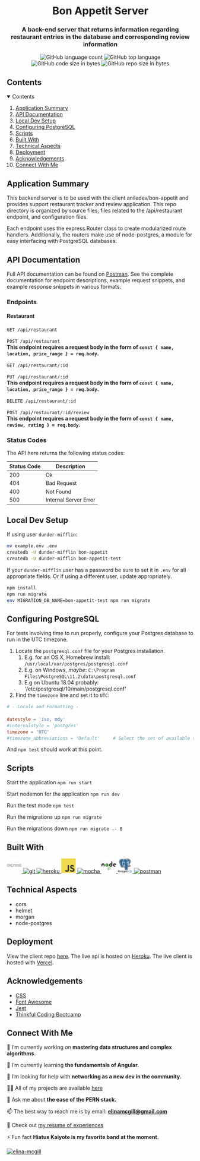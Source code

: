 <h1 align="center">Bon Appetit Server</h1>
<h3 align="center">A back-end server that returns information regarding restaurant entries in the database and corresponding review information</h3>

<p align="center">
<img alt="GitHub language count" src="https://img.shields.io/github/languages/count/aniledev/bon-appetit-server">
<img alt="GitHub top language" src="https://img.shields.io/github/languages/top/aniledev/bon-appetit-server">
<img alt="GitHub code size in bytes" src="https://img.shields.io/github/languages/code-size/aniledev/bon-appetit-server">
<img alt="GitHub repo size in bytes" src="https://img.shields.io/github/repo-size/aniledev/bon-appetit-server">
</p>


## Contents

<details open="open">
  <summary>Contents</summary>
  <ol>
    <li><a href="#application-summary">Application Summary</a></li>
    <li><a href="#api-documentation">API Documentation</a></li>
    <li><a href="#local-dev-setup">Local Dev Setup</a></li>
    <li><a href="#configuring-postgresql">Configuring PostgreSQL</a></li>
    <li><a href="#scripts">Scripts</a></li>
    <li><a href="#built-with">Built With</a></li>
    <li><a href="#technical-aspects">Technical Aspects</a></li>
    <li><a href="#deployment">Deployment</a></li>
    <li><a href="#acknowledgements">Acknowledgements</a></li>
    <li><a href="#connect-with-me">Connect With Me</a></li>
  </ol>
</details>


## Application Summary

This backend server is to be used with the client aniledev/bon-appetit and provides support restaurant tracker and review application. This repo directory is organized by source files, files related to the /api/restaurant endpoint, and configuration files.

Each endpoint uses the express.Router class to create modularized route handlers. Additionally, the routers make use of node-postgres, a module for easy interfacing with PostgreSQL databases.

## API Documentation

Full API documentation can be found on [Postman](https://documenter.getpostman.com/view/13220930/TzJx8wYr). See the complete documentation for endpoint descriptions, example request snippets, and example response snippets in various formats.

### Endpoints

#### Restaurant

`GET /api/restaurant`<br/>

`POST /api/restaurant`<br/>
**This endpoint requires a request body in the form of `const { name, location, price_range } = req.body`.**

`GET /api/restaurant/:id`<br/>

`PUT /api/restaurant/:id`<br/>
**This endpoint requires a request body in the form of `const { name, location, price_range } = req.body`.**

`DELETE /api/restaurant/:id`<br/>

`POST /api/restaurant/:id/review`<br/>
**This endpoint requires a request body in the form of `const { name, review, rating } = req.body`.**

### Status Codes

The API here returns the following status codes:

| Status Code | Description           |
| ----------- | --------------------- |
| 200         | Ok                    |
| 404         | Bad Request           |
| 400         | Not Found             |
| 500         | Internal Server Error |


## Local Dev Setup

If using user `dunder-mifflin`:

```bash
mv example.env .env
createdb -U dunder-mifflin bon-appetit
createdb -U dunder-mifflin bon-appetit-test
```

If your `dunder-mifflin` user has a password be sure to set it in `.env` for all appropriate fields. Or if using a different user, update appropriately.

```bash
npm install
npm run migrate
env MIGRATION_DB_NAME=bon-appetit-test npm run migrate
```


## Configuring PostgreSQL

For tests involving time to run properly, configure your Postgres database to run in the UTC timezone.

1. Locate the `postgresql.conf` file for your Postgres installation.
   1. E.g. for an OS X, Homebrew install: `/usr/local/var/postgres/postgresql.conf`
   2. E.g. on Windows, _maybe_: `C:\Program Files\PostgreSQL\11.2\data\postgresql.conf`
   3. E.g on Ubuntu 18.04 probably: '/etc/postgresql/10/main/postgresql.conf'
2. Find the `timezone` line and set it to `UTC`:

```conf
# - Locale and Formatting -

datestyle = 'iso, mdy'
#intervalstyle = 'postgres'
timezone = 'UTC'
#timezone_abbreviations = 'Default'     # Select the set of available time zone
```
And `npm test` should work at this point.


## Scripts

Start the application `npm run start`

Start nodemon for the application `npm run dev`

Run the test mode `npm test`

Run the migrations up `npm run migrate`

Run the migrations down `npm run migrate -- 0`


## Built With

<p align="left"> <a href="https://expressjs.com" target="_blank"> <img src="https://raw.githubusercontent.com/devicons/devicon/master/icons/express/express-original-wordmark.svg" alt="express" width="40" height="40"/> </a> <a href="https://git-scm.com/" target="_blank"> <img src="https://www.vectorlogo.zone/logos/git-scm/git-scm-icon.svg" alt="git" width="40" height="40"/> </a> <a href="https://heroku.com" target="_blank"> <img src="https://www.vectorlogo.zone/logos/heroku/heroku-icon.svg" alt="heroku" width="40" height="40"/> </a> <a href="https://developer.mozilla.org/en-US/docs/Web/JavaScript" target="_blank"> <img src="https://raw.githubusercontent.com/devicons/devicon/master/icons/javascript/javascript-original.svg" alt="javascript" width="40" height="40"/> </a> <a href="https://mochajs.org" target="_blank"> <img src="https://www.vectorlogo.zone/logos/mochajs/mochajs-icon.svg" alt="mocha" width="40" height="40"/> </a> <a href="https://nodejs.org" target="_blank"> <img src="https://raw.githubusercontent.com/devicons/devicon/master/icons/nodejs/nodejs-original-wordmark.svg" alt="nodejs" width="40" height="40"/> </a> <a href="https://www.postgresql.org" target="_blank"> <img src="https://raw.githubusercontent.com/devicons/devicon/master/icons/postgresql/postgresql-original-wordmark.svg" alt="postgresql" width="40" height="40"/> </a> <a href="https://postman.com" target="_blank"> <img src="https://www.vectorlogo.zone/logos/getpostman/getpostman-icon.svg" alt="postman" width="40" height="40"/> </a> </p>


## Technical Aspects

- cors
- helmet
- morgan
- node-postgres


## Deployment

View the client repo [here](https://github.com/aniledev/bon-appetit). The live api is hosted on [Heroku](https://protected-ridge-35280.herokuapp.com/api). The live client is hosted with [Vercel](bon-appetit-theta.vercel.app).


## Acknowledgements

- [CSS](https://developer.mozilla.org/en-US/docs/Web/CSS)
- [Font Awesome](https://fontawesome.com)
- [Jest](https://jestjs.io/)
- [Thinkful Coding Bootcamp](https://www.thinkful.com/)


## Connect With Me
🔭 I’m currently working on **mastering data structures and complex algorithms.**

🌱 I’m currently learning **the fundamentals of Angular.**

🤝 I’m looking for help with **networking as a new dev in the community.**

👨‍💻 All of my projects are available [here](https://aniledev.github.io/dev-portfolio/)

💬 Ask me about **the ease of the PERN stack.**

📫 The best way to reach me is by email: **elinamcgill@gmail.com**

📄 Check out [my resume of experiences](https://docs.google.com/document/d/1bxScP6d6Olv4QE5icvVSBI9L2EXfiZyZ2j2SDJhkoes/edit?usp=sharing)

⚡ Fun fact **Hiatus Kaiyote is my favorite band at the moment.**

<p align="left">
<a href="https://linkedin.com/in/elina-mcgill" target="blank"><img align="center" src="https://cdn.jsdelivr.net/npm/simple-icons@3.0.1/icons/linkedin.svg" alt="elina-mcgill" height="30" width="40" /></a>
</p>

